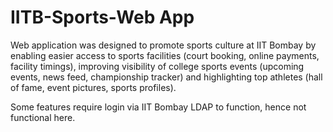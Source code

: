 # IITB-Sports-Web App

Web application was designed to promote sports culture at IIT Bombay by enabling easier access to sports facilities (court booking, online payments, facility timings), improving visibility of college sports events (upcoming events, news feed, championship tracker) and highlighting top athletes (hall of fame, event pictures, sports profiles).

Some features require login via IIT Bombay LDAP to function, hence not functional here.
